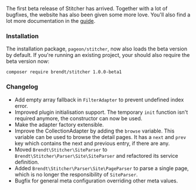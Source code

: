 The first beta release of Stitcher has arrived. Together with a lot of bugfixes, the website has also been given some more love. You'll also find a lot more documentation in the [guide](/guide/setting-up).

### Installation

The installation package, `pageon/stitcher`, now also loads the beta version by default. If you're running an existing project, your should also require the beta version now: 

```
composer require brendt/stitcher 1.0.0-beta1
```

### Changelog

- Add empty array fallback in `FilterAdapter` to prevent undefined index error.
- Improved plugin initialisation support. The temporary `init` function isn't required anymore, the constructor can now be used.
- Make the adapter factory extensible.
- Improve the CollectionAdapter by adding the `browse` variable. This variable can be used to browse the detail pages. 
 It has a `next` and `prev` key which contains the next and previous entry, if there are any.
- Moved `Brendt\Stitcher\SiteParser` to `Brendt\Stitcher\Parser\Site\SiteParser` and refactored its service definition.
- Added `Brendt\Stitcher\Parser\Site\PageParser` to parse a single page, which is no longer the responsibility of `SiteParser`.
- Bugfix for general meta configuration overriding other meta values.